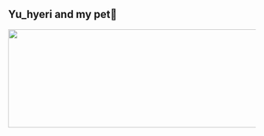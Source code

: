 ## Yu_hyeri and my pet🐶


<a href="https://github.com/devxb/gitanimals">
  <img
    src="https://render.gitanimals.org/lines/yu-hyeri"
    width="600"
    height="200"
  />
</a>
  

<!--
**yu-hyeri/yu-hyeri** is a ✨ _special_ ✨ repository because its `README.md` (this file) appears on your GitHub profile.

Here are some ideas to get you started:

- 🔭 I’m currently working on ...
- 🌱 I’m currently learning ...
- 👯 I’m looking to collaborate on ...
- 🤔 I’m looking for help with ...
- 💬 Ask me about ...
- 📫 How to reach me: ...
- 😄 Pronouns: ...
- ⚡ Fun fact: ...
-->
